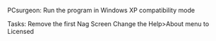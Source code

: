 PCsurgeon:
Run the program in Windows XP compatibility mode

Tasks:
Remove the first Nag Screen
Change the Help>About menu to Licensed
